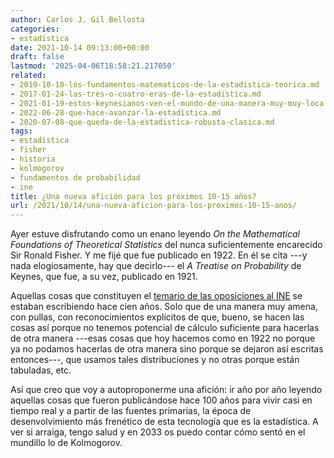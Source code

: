 ```yaml
---
author: Carlos J. Gil Bellosta
categories:
- estadística
date: 2021-10-14 09:13:00+00:00
draft: false
lastmod: '2025-04-06T18:58:21.217050'
related:
- 2019-10-10-los-fundamentos-matematicos-de-la-estadistica-teorica.md
- 2017-01-24-las-tres-o-cuatro-eras-de-la-estadistica.md
- 2021-01-19-estos-keynesianos-ven-el-mundo-de-una-manera-muy-muy-loca.md
- 2022-06-28-que-hace-avanzar-la-estadistica.md
- 2020-07-08-que-queda-de-la-estadistica-robusta-clasica.md
tags:
- estadística
- fisher
- historia
- kolmogorov
- fundamentos de probabilidad
- ine
title: ¿Una nueva afición para los próximos 10-15 años?
url: /2021/10/14/una-nueva-aficion-para-los-proximos-10-15-anos/
---
```


Ayer estuve disfrutando como un enano leyendo _On the Mathematical Foundations of Theoretical Statistics_ del nunca suficientemente encarecido Sir Ronald Fisher. Y me fijé que fue publicado en 1922. En él se cita ---y nada elogiosamente, hay que decirlo--- el _A Treatise on Probability_ de Keynes, que fue, a su vez, publicado en 1921.

Aquellas cosas que constituyen el [temario de las oposiciones al INE](https://www.datanalytics.com/2014/08/04/estadistica-viejuna/) se estaban escribiendo hace cien años. Solo que de una manera muy amena, con pullas, con reconocimientos explícitos de que, bueno, se hacen las cosas así porque no tenemos potencial de cálculo suficiente para hacerlas de otra manera ---esas cosas que hoy hacemos como en 1922 no porque ya no podamos hacerlas de otra manera sino porque se dejaron así escritas entonces---, que usamos tales distribuciones y no otras porque están tabuladas, etc.

Así que creo que voy a autoproponerme una afición: ir año por año leyendo aquellas cosas que fueron publicándose hace 100 años para vivir casi en tiempo real y a partir de las fuentes primarias, la época de desenvolvimiento más frenético de esta tecnología que es la estadística. A ver si arraiga, tengo salud y en 2033 os puedo contar cómo sentó en el mundillo lo de Kolmogorov.